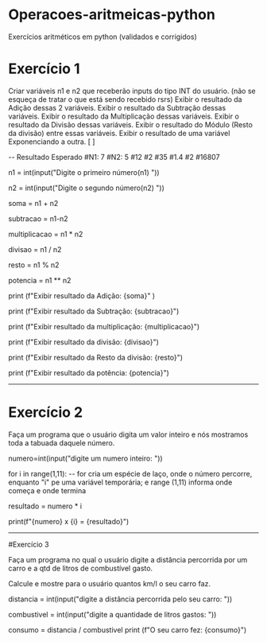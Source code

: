 # Operacoes-aritmeicas-python
Exercícios aritméticos em python (validados e corrigidos)
# Exercício 1
Criar variáveis n1 e n2 que receberão inputs do tipo INT do usuário. (não se esqueça de tratar o que está sendo recebido rsrs) 
Exibir o resultado da Adição dessas 2 variáveis. Exibir o resultado da Subtração dessas variáveis. 
Exibir o resultado da Multiplicação dessas variáveis. 
Exibir o resultado da Divisão dessas variáveis. 
Exibir o resultado do Módulo (Resto da divisão) entre essas variáveis. 
Exibir o resultado de uma variável Exponenciando a outra. [ ]

-- Resultado Esperado
    #N1: 7
    #N2: 5
    #12
    #2
    #35
    #1.4
    #2
    #16807

n1 = int(input("Digite o primeiro número(n1) "))

n2 = int(input("Digite o segundo número(n2)  "))

soma = n1 + n2

subtracao = n1-n2

multiplicacao = n1 * n2

divisao = n1 / n2

resto = n1 % n2

potencia = n1 ** n2

print (f"Exibir resultado da Adição: {soma}" )

print (f"Exibir resultado da Subtração: {subtracao}")

print (f"Exibir resultado da multiplicação: {multiplicacao}")

print (f"Exibir resultado da divisão: {divisao}")

print (f"Exibir resultado da Resto da divisão: {resto}")

print (f"Exibir resultado da potência: {potencia}")

----------------------------------------------------------------------------------------------------------------------------------------------------------

# Exercício 2

Faça um programa que o usuário digita um valor inteiro e nós mostramos toda a tabuada daquele número.

numero=int(input("digite um numero inteiro: "))

for i in range(1,11): -- for cria um espécie de laço, onde o número percorre, enquanto "i" pe uma variável temporária; e range (1,11) informa onde começa e onde termina

   resultado = numero * i
   
   print(f"{numero} x {i} = {resultado}")

---------------------------------------------------------------------------------------------------------------------------------------------------------------------
#Exercício 3

Faça um programa no qual o usuário digite a distância percorrida por um carro e a qtd de litros de combustível gasto.

Calcule e mostre para o usuário quantos km/l o seu carro faz.

distancia = int(input("digite a distância percorrida pelo seu carro: "))

combustivel = int(input("digite a quantidade de litros gastos: "))

consumo = distancia / combustivel
print (f"O seu carro fez: {consumo}")

